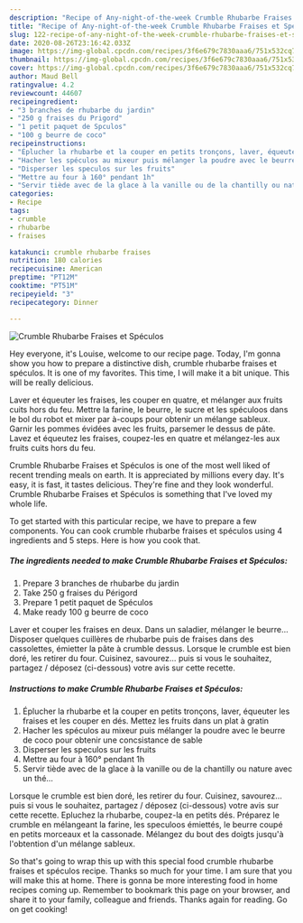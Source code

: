 ```yaml
---
description: "Recipe of Any-night-of-the-week Crumble Rhubarbe Fraises et Spéculos"
title: "Recipe of Any-night-of-the-week Crumble Rhubarbe Fraises et Spéculos"
slug: 122-recipe-of-any-night-of-the-week-crumble-rhubarbe-fraises-et-speculos
date: 2020-08-26T23:16:42.033Z
image: https://img-global.cpcdn.com/recipes/3f6e679c7830aaa6/751x532cq70/crumble-rhubarbe-fraises-et-speculos-photo-principale-de-la-recette.jpg
thumbnail: https://img-global.cpcdn.com/recipes/3f6e679c7830aaa6/751x532cq70/crumble-rhubarbe-fraises-et-speculos-photo-principale-de-la-recette.jpg
cover: https://img-global.cpcdn.com/recipes/3f6e679c7830aaa6/751x532cq70/crumble-rhubarbe-fraises-et-speculos-photo-principale-de-la-recette.jpg
author: Maud Bell
ratingvalue: 4.2
reviewcount: 44607
recipeingredient:
- "3 branches de rhubarbe du jardin"
- "250 g fraises du Prigord"
- "1 petit paquet de Spculos"
- "100 g beurre de coco"
recipeinstructions:
- "Éplucher la rhubarbe et la couper en petits tronçons, laver, équeuter les fraises et les couper en dés. Mettez les fruits dans un plat à gratin"
- "Hacher les spéculos au mixeur puis mélanger la poudre avec le beurre de coco pour obtenir une concsistance de sable"
- "Disperser les speculos sur les fruits"
- "Mettre au four à 160° pendant 1h"
- "Servir tiède avec de la glace à la vanille ou de la chantilly ou nature avec un thé..."
categories:
- Recipe
tags:
- crumble
- rhubarbe
- fraises

katakunci: crumble rhubarbe fraises 
nutrition: 180 calories
recipecuisine: American
preptime: "PT12M"
cooktime: "PT51M"
recipeyield: "3"
recipecategory: Dinner

---
```



![Crumble Rhubarbe Fraises et Spéculos](https://img-global.cpcdn.com/recipes/3f6e679c7830aaa6/751x532cq70/crumble-rhubarbe-fraises-et-speculos-photo-principale-de-la-recette.jpg)

Hey everyone, it's Louise, welcome to our recipe page. Today, I'm gonna show you how to prepare a distinctive dish, crumble rhubarbe fraises et spéculos. It is one of my favorites. This time, I will make it a bit unique. This will be really delicious.

Laver et équeuter les fraises, les couper en quatre, et mélanger aux fruits cuits hors du feu. Mettre la farine, le beurre, le sucre et les spéculoos dans le bol du robot et mixer par à-coups pour obtenir un mélange sableux. Garnir les pommes évidées avec les fruits, parsemer le dessus de pâte. Lavez et équeutez les fraises, coupez-les en quatre et mélangez-les aux fruits cuits hors du feu.

Crumble Rhubarbe Fraises et Spéculos is one of the most well liked of recent trending meals on earth. It is appreciated by millions every day. It's easy, it is fast, it tastes delicious. They're fine and they look wonderful. Crumble Rhubarbe Fraises et Spéculos is something that I've loved my whole life.


To get started with this particular recipe, we have to prepare a few components. You can cook crumble rhubarbe fraises et spéculos using 4 ingredients and 5 steps. Here is how you cook that.

<!--inarticleads1-->

##### The ingredients needed to make Crumble Rhubarbe Fraises et Spéculos:

1. Prepare 3 branches de rhubarbe du jardin
1. Take 250 g fraises du Périgord
1. Prepare 1 petit paquet de Spéculos
1. Make ready 100 g beurre de coco


Laver et couper les fraises en deux. Dans un saladier, mélanger le beurre… Disposer quelques cuillères de rhubarbe puis de fraises dans des cassolettes, émietter la pâte à crumble dessus. Lorsque le crumble est bien doré, les retirer du four. Cuisinez, savourez… puis si vous le souhaitez, partagez / déposez (ci-dessous) votre avis sur cette recette. 

<!--inarticleads2-->

##### Instructions to make Crumble Rhubarbe Fraises et Spéculos:

1. Éplucher la rhubarbe et la couper en petits tronçons, laver, équeuter les fraises et les couper en dés. Mettez les fruits dans un plat à gratin
1. Hacher les spéculos au mixeur puis mélanger la poudre avec le beurre de coco pour obtenir une concsistance de sable
1. Disperser les speculos sur les fruits
1. Mettre au four à 160° pendant 1h
1. Servir tiède avec de la glace à la vanille ou de la chantilly ou nature avec un thé...


Lorsque le crumble est bien doré, les retirer du four. Cuisinez, savourez… puis si vous le souhaitez, partagez / déposez (ci-dessous) votre avis sur cette recette. Epluchez la rhubarbe, coupez-la en petits dés. Préparez le crumble en mélangeant la farine, les speculoos émiettés, le beurre coupé en petits morceaux et la cassonade. Mélangez du bout des doigts jusqu&#39;à l&#39;obtention d&#39;un mélange sableux. 

So that's going to wrap this up with this special food crumble rhubarbe fraises et spéculos recipe. Thanks so much for your time. I am sure that you will make this at home. There is gonna be more interesting food in home recipes coming up. Remember to bookmark this page on your browser, and share it to your family, colleague and friends. Thanks again for reading. Go on get cooking!
